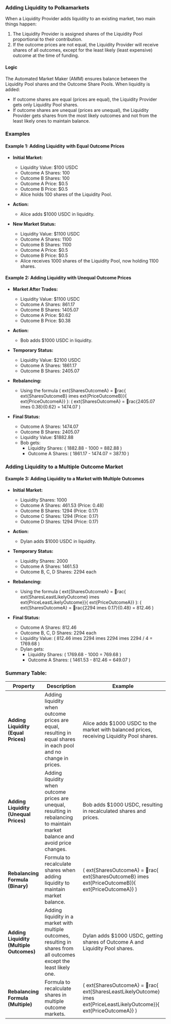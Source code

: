 
### Adding Liquidity to Polkamarkets

When a Liquidity Provider adds liquidity to an existing market, two main things happen:
1. The Liquidity Provider is assigned shares of the Liquidity Pool proportional to their contribution.
2. If the outcome prices are not equal, the Liquidity Provider will receive shares of all outcomes, except for the least likely (least expensive) outcome at the time of funding.

#### Logic

The Automated Market Maker (AMM) ensures balance between the Liquidity Pool shares and the Outcome Share Pools. When liquidity is added:
- If outcome shares are equal (prices are equal), the Liquidity Provider gets only Liquidity Pool shares.
- If outcome shares are unequal (prices are unequal), the Liquidity Provider gets shares from the most likely outcomes and not from the least likely ones to maintain balance.

### Examples

#### Example 1: Adding Liquidity with Equal Outcome Prices

- **Initial Market:**
  - Liquidity Value: $100 USDC
  - Outcome A Shares: 100
  - Outcome B Shares: 100
  - Outcome A Price: $0.5
  - Outcome B Price: $0.5
  - Alice holds 100 shares of the Liquidity Pool.

- **Action:**
  - Alice adds $1000 USDC in liquidity.

- **New Market Status:**
  - Liquidity Value: $1100 USDC
  - Outcome A Shares: 1100
  - Outcome B Shares: 1100
  - Outcome A Price: $0.5
  - Outcome B Price: $0.5
  - Alice receives 1000 shares of the Liquidity Pool, now holding 1100 shares.

#### Example 2: Adding Liquidity with Unequal Outcome Prices

- **Market After Trades:**
  - Liquidity Value: $1100 USDC
  - Outcome A Shares: 861.17
  - Outcome B Shares: 1405.07
  - Outcome A Price: $0.62
  - Outcome B Price: $0.38

- **Action:**
  - Bob adds $1000 USDC in liquidity.

- **Temporary Status:**
  - Liquidity Value: $2100 USDC
  - Outcome A Shares: 1861.17
  - Outcome B Shares: 2405.07

- **Rebalancing:**
  - Using the formula \( 	ext{SharesOutcomeA} = rac{	ext{SharesOutcomeB} 	imes 	ext{PriceOutcomeB}}{	ext{PriceOutcomeA}} \):
    \( 	ext{SharesOutcomeA} = rac{2405.07 	imes 0.38}{0.62} = 1474.07 \)

- **Final Status:**
  - Outcome A Shares: 1474.07
  - Outcome B Shares: 2405.07
  - Liquidity Value: $1882.88
  - Bob gets:
    - Liquidity Shares: \( 1882.88 - 1000 = 882.88 \)
    - Outcome A Shares: \( 1861.17 - 1474.07 = 387.10 \)

### Adding Liquidity to a Multiple Outcome Market

#### Example 3: Adding Liquidity to a Market with Multiple Outcomes

- **Initial Market:**
  - Liquidity Shares: 1000
  - Outcome A Shares: 461.53 (Price: 0.48)
  - Outcome B Shares: 1294 (Price: 0.17)
  - Outcome C Shares: 1294 (Price: 0.17)
  - Outcome D Shares: 1294 (Price: 0.17)

- **Action:**
  - Dylan adds $1000 USDC in liquidity.

- **Temporary Status:**
  - Liquidity Shares: 2000
  - Outcome A Shares: 1461.53
  - Outcome B, C, D Shares: 2294 each

- **Rebalancing:**
  - Using the formula \( 	ext{SharesOutcomeA} = rac{	ext{SharesLeastLikelyOutcome} 	imes 	ext{PriceLeastLikelyOutcome}}{	ext{PriceOutcomeA}} \):
    \( 	ext{SharesOutcomeA} = rac{2294 	imes 0.17}{0.48} = 812.46 \)

- **Final Status:**
  - Outcome A Shares: 812.46
  - Outcome B, C, D Shares: 2294 each
  - Liquidity Value: \( 812.46 	imes 2294 	imes 2294 	imes 2294 / 4 = 1769.68 \)
  - Dylan gets:
    - Liquidity Shares: \( 1769.68 - 1000 = 769.68 \)
    - Outcome A Shares: \( 1461.53 - 812.46 = 649.07 \)

### Summary Table:

| Property                           | Description                                                                                                                      | Example                                                                                   |
|------------------------------------|----------------------------------------------------------------------------------------------------------------------------------|-------------------------------------------------------------------------------------------|
| **Adding Liquidity (Equal Prices)**| Adding liquidity when outcome prices are equal, resulting in equal shares in each pool and no change in prices.                  | Alice adds $1000 USDC to the market with balanced prices, receiving Liquidity Pool shares.|
| **Adding Liquidity (Unequal Prices)**| Adding liquidity when outcome prices are unequal, resulting in rebalancing to maintain market balance and avoid price changes.  | Bob adds $1000 USDC, resulting in recalculated shares and prices.                         |
| **Rebalancing Formula (Binary)**   | Formula to recalculate shares when adding liquidity to maintain market balance.                                                   | \( 	ext{SharesOutcomeA} = rac{	ext{SharesOutcomeB} 	imes 	ext{PriceOutcomeB}}{	ext{PriceOutcomeA}} \)                      |
| **Adding Liquidity (Multiple Outcomes)**| Adding liquidity in a market with multiple outcomes, resulting in shares from all outcomes except the least likely one.          | Dylan adds $1000 USDC, getting shares of Outcome A and Liquidity Pool shares.             |
| **Rebalancing Formula (Multiple)** | Formula to recalculate shares in multiple outcome markets.                                                                        | \( 	ext{SharesOutcomeA} = rac{	ext{SharesLeastLikelyOutcome} 	imes 	ext{PriceLeastLikelyOutcome}}{	ext{PriceOutcomeA}} \)   |
